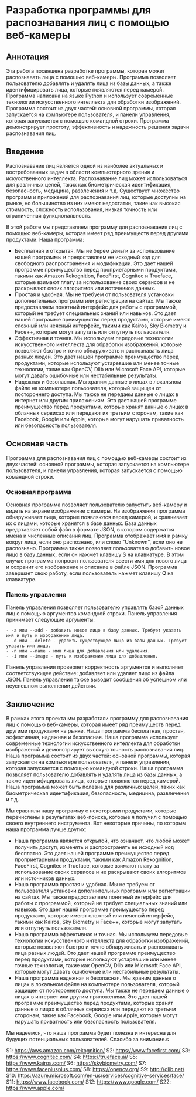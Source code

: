
# Разработка программы для распознавания лиц с помощью веб-камеры

## Аннотация

Эта работа посвящена разработке программы, которая может распознавать лица с помощью веб-камеры. Программа позволяет пользователю добавлять и удалять лица из базы данных, а также идентифицировать лица, которые появляются перед камерой. Программа написана на языке Python и использует современные технологии искусственного интеллекта для обработки изображений. Программа состоит из двух частей: основной программы, которая запускается на компьютере пользователя, и панели управления, которая запускается с помощью командной строки. Программа демонстрирует простоту, эффективность и надежность решения задачи распознавания лиц.

## Введение

Распознавание лиц является одной из наиболее актуальных и востребованных задач в области компьютерного зрения и искусственного интеллекта. Распознавание лиц может использоваться для различных целей, таких как биометрическая идентификация, безопасность, медицина, развлечения и т.д. Существует множество программ и приложений для распознавания лиц, которые доступны на рынке, но большинство из них имеют недостатки, такие как высокая стоимость, сложность использования, низкая точность или ограниченная функциональность.

В этой работе мы представляем программу для распознавания лиц с помощью веб-камеры, которая имеет ряд преимуществ перед другими продуктами. Наша программа:

- Бесплатная и открытая. Мы не берем деньги за использование нашей программы и предоставляем ее исходный код для свободного распространения и модификации. Это дает нашей программе преимущество перед проприетарными продуктами, такими как Amazon Rekognition, FaceFirst, Cognitec и Trueface, которые взимают плату за использование своих сервисов и не раскрывают своих алгоритмов или источников данных.
- Простая и удобная. Мы не требуем от пользователя установки дополнительных программ или регистрации на сайтах. Мы также предоставляем понятный интерфейс для работы с программой, который не требует специальных знаний или навыков. Это дает нашей программе преимущество перед продуктами, которые имеют сложный или неясный интерфейс, такими как Kairos, Sky Biometry и Face++, которые могут запутать или отпугнуть пользователя.
- Эффективная и точная. Мы используем передовые технологии искусственного интеллекта для обработки изображений, которые позволяют быстро и точно обнаруживать и распознавать лица разных людей. Это дает нашей программе преимущество перед продуктами, которые используют устаревшие или менее точные технологии, такие как OpenCV, Dlib или Microsoft Face API, которые могут давать ошибочные или нестабильные результаты.
- Надежная и безопасная. Мы храним данные о лицах в локальном файле на компьютере пользователя, который защищен от постороннего доступа. Мы также не передаем данные о лицах в интернет или другим приложениям. Это дает нашей программе преимущество перед продуктами, которые хранят данные о лицах в облачных сервисах или передают их третьим сторонам, такие как Facebook, Google или Apple, которые могут нарушать приватность или безопасность пользователя.

## Основная часть

Программа для распознавания лиц с помощью веб-камеры состоит из двух частей: основной программы, которая запускается на компьютере пользователя, и панели управления, которая запускается с помощью командной строки.

### Основная программа

Основная программа позволяет пользователю запустить веб-камеру и видеть на экране изображение с камеры. На изображении программа обнаруживает лица, которые появляются перед камерой, и сравнивает их с лицами, которые хранятся в базе данных. База данных представляет собой файл в формате JSON, в котором содержатся имена и численные описания лиц. Программа отображает имя и рамку вокруг лица, если оно распознано, или слово "Unknown", если оно не распознано. Программа также позволяет пользователю добавить новое лицо в базу данных, если он нажмет клавишу S на клавиатуре. В этом случае программа попросит пользователя ввести имя для нового лица и сохранит его изображение и описание в файле JSON. Программа завершает свою работу, если пользователь нажмет клавишу Q на клавиатуре.

### Панель управления

Панель управления позволяет пользователю управлять базой данных лиц с помощью аргументов командной строки. Панель управления принимает следующие аргументы:
```
- -a или --add - добавить новое лицо в базу данных. Требует указать имя и путь к изображению лица.
- -d или --delete - удалить существующее лицо из базы данных. Требует указать имя лица.
- -n или --name - имя лица для добавления или удаления.
- -i или --image - путь к изображению лица для добавления.
```

Панель управления проверяет корректность аргументов и выполняет соответствующее действие: добавляет или удаляет лицо из файла JSON. Панель управления также выводит сообщения об успешном или неуспешном выполнении действия.

## Заключение

В рамках этого проекта мы разработали программу для распознавания лиц с помощью веб-камеры, которая имеет ряд преимуществ перед другими продуктами на рынке. Наша программа бесплатная, простая, эффективная, надежная и безопасная. Наша программа использует современные технологии искусственного интеллекта для обработки изображений и демонстрирует высокую точность распознавания лиц. Наша программа состоит из двух частей: основной программы, которая запускается на компьютере пользователя, и панели управления, которая запускается с помощью командной строки. Наша программа позволяет пользователю добавлять и удалять лица из базы данных, а также идентифицировать лица, которые появляются перед камерой. Наша программа может быть полезна для различных целей, таких как биометрическая идентификация, безопасность, медицина, развлечения и т.д.

Мы сравнили нашу программу с некоторыми продуктами, которые перечислены в результатах веб-поиска, которые я получил с помощью своего внутреннего инструмента. Вот некоторые причины, по которым наша программа лучше других:

- Наша программа является открытой, что означает, что любой может получить доступ, изменять и распространять ее исходный код бесплатно. Это дает нашей программе преимущество перед проприетарными продуктами, такими как Amazon Rekognition, FaceFirst, Cognitec и Trueface, которые взимают плату за использование своих сервисов и не раскрывают своих алгоритмов или источников данных.
- Наша программа простая и удобная. Мы не требуем от пользователя установки дополнительных программ или регистрации на сайтах. Мы также предоставляем понятный интерфейс для работы с программой, который не требует специальных знаний или навыков. Это дает нашей программе преимущество перед продуктами, которые имеют сложный или неясный интерфейс, такими как Kairos, Sky Biometry и Face++, которые могут запутать или отпугнуть пользователя.
- Наша программа эффективная и точная. Мы используем передовые технологии искусственного интеллекта для обработки изображений, которые позволяют быстро и точно обнаруживать и распознавать лица разных людей. Это дает нашей программе преимущество перед продуктами, которые используют устаревшие или менее точные технологии, такие как OpenCV, Dlib или Microsoft Face API, которые могут давать ошибочные или нестабильные результаты.
- Наша программа надежная и безопасная. Мы храним данные о лицах в локальном файле на компьютере пользователя, который защищен от постороннего доступа. Мы также не передаем данные о лицах в интернет или другим приложениям. Это дает нашей программе преимущество перед продуктами, которые хранят данные о лицах в облачных сервисах или передают их третьим сторонам, такие как Facebook, Google или Apple, которые могут нарушать приватность или безопасность пользователя.

Мы надеемся, что наша программа будет полезна и интересна для будущих потенциальных пользователей. Спасибо за внимание.s

S1: https://aws.amazon.com/rekognition/
S2: https://www.facefirst.com/
S3: https://www.cognitec.com/
S4: https://trueface.ai/
S5: https://www.kairos.com/
S6: https://skybiometry.com/
S7: https://www.faceplusplus.com/
S8: https://opencv.org/
S9: http://dlib.net/
S10: https://azure.microsoft.com/en-us/services/cognitive-services/face/
S11: https://www.facebook.com/
S12: https://www.google.com/
S22: https://www.apple.com/